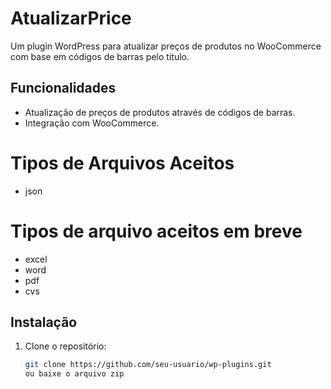 # AtualizarPrice

Um plugin WordPress para atualizar preços de produtos no WooCommerce com base em códigos de barras pelo titulo.

## Funcionalidades

- Atualização de preços de produtos através de códigos de barras.
- Integração com WooCommerce.

# Tipos de  Arquivos Aceitos
 - json
# Tipos de arquivo aceitos em breve 
 - excel 
 - word 
 - pdf 
 - cvs 
## Instalação

1. Clone o repositório:
   ```bash
   git clone https://github.com/seu-usuario/wp-plugins.git
   ou baixe o arquivo zip
